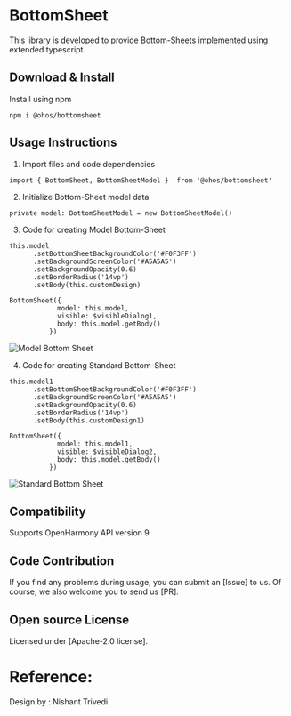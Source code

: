 # BottomSheet

This library is developed to provide Bottom-Sheets implemented using extended typescript.

## Download & Install

Install using npm

```npm i @ohos/bottomsheet```

## Usage Instructions

1. Import files and code dependencies

```ets
import { BottomSheet, BottomSheetModel }  from '@ohos/bottomsheet'
```

2. Initialize Bottom-Sheet model data

```
private model: BottomSheetModel = new BottomSheetModel()
```

3. Code for creating Model Bottom-Sheet

```
this.model
      .setBottomSheetBackgroundColor('#F0F3FF')
      .setBackgroundScreenColor('#A5A5A5')
      .setBackgroundOpacity(0.6)
      .setBorderRadius('14vp')
      .setBody(this.customDesign)
      
BottomSheet({
            model: this.model,
            visible: $visibleDialog1,
            body: this.model.getBody()
          })
```
![Model Bottom Sheet](https://user-images.githubusercontent.com/82766420/178438938-81737d65-5b0a-4579-ba89-9bfc77098578.png)

4. Code for creating Standard Bottom-Sheet

```
this.model1
      .setBottomSheetBackgroundColor('#F0F3FF')
      .setBackgroundScreenColor('#A5A5A5')
      .setBackgroundOpacity(0.6)
      .setBorderRadius('14vp')
      .setBody(this.customDesign1)
 
BottomSheet({
            model: this.model1,
            visible: $visibleDialog2,
            body: this.model.getBody()
          })
```
![Standard Bottom Sheet](https://user-images.githubusercontent.com/82766420/178438992-d008bc36-c3b2-4fca-91ca-adf8b2b72e4b.png)

## Compatibility

Supports OpenHarmony API version 9

## Code Contribution

If you find any problems during usage, you can submit an [Issue] to us. Of course, we also welcome you to send us [PR].

## Open source License

Licensed under [Apache-2.0 license].

# Reference:

Design by : Nishant Trivedi

